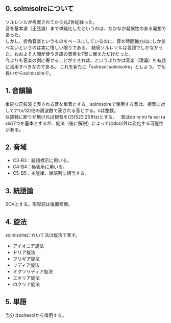 ## 0. solmisolreについて  
ソルレソルが考案されてから丸2世紀経った。  
音を基本波（正弦波）まで単純化したというのは、なかなか発展性のある発想であった。  
しかし、折角音楽というものをベースにしているのに、音を時間軸方向にしか並べないというのは実に惜しい限りである。
結局ソルレソルは言語でしかなかった。おおよそ人間が使う言語の音素を7音に替えただけだった。  
今よりも音楽の側に寄せることができれば、というよりかは音楽（理論）を有効に活用すべきなのである。
これを新たに「solresol solmisolre」としよう。でも長いからsolmisolreで。  

## 1. 音韻論  
単純な正弦波で表される音を単音とする。solmisolreで使用する音は、根音に対して2^(n/12)倍の周波数で表される音とする。nは整数。  
以降特に断りが無ければ根音をC5(523.251Hz)とする。  
音はdo re mi fa sol ra siの7つを基本とするが、旋法（後に解説）によってはdo以外は変化する可能性がある。

## 2. 音域  
- C3-B3：統語標示に用いる。  
- C4-B4：格表示に用いる。  
- C5-B5：主旋律、単語列に相当する。  

## 3. 統語論  
SOVとする。形容詞は後置修飾。  

## 4. 旋法  
solmisolreにおいて法は旋法で表す。  
- アイオニア旋法
- ドリア旋法
- フリギア旋法
- リディア旋法
- ミクソリディア旋法
- エオリア旋法
- ロクリア旋法

## 5. 単語  
当分はsolresolから借用する。
